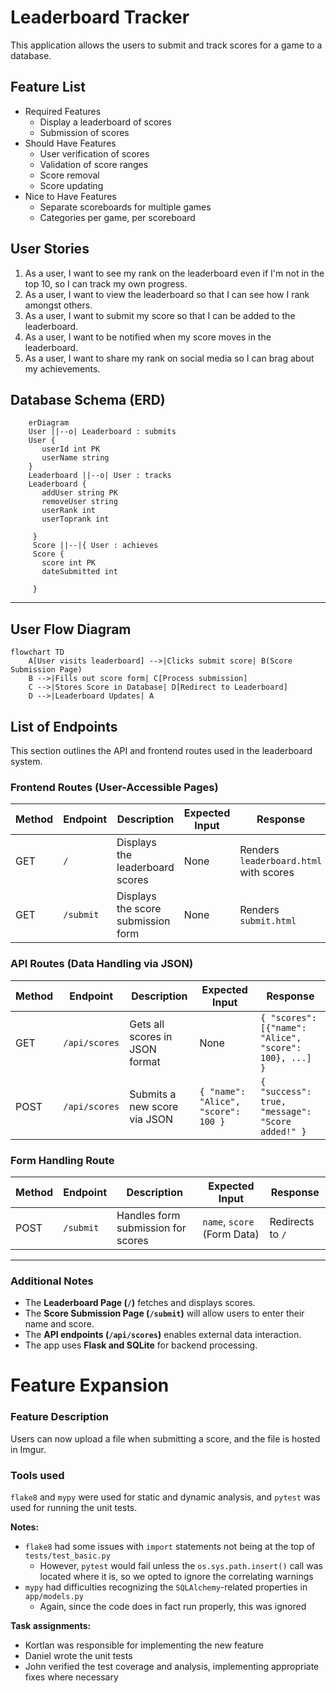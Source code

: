 # Leaderboard Tracker
This application allows the users to submit and track scores for a game to a database.
## Feature List
* Required Features
  * Display a leaderboard of scores
  * Submission of scores
* Should Have Features
  * User verification of scores
  * Validation of score ranges
  * Score removal
  * Score updating
* Nice to Have Features
  * Separate scoreboards for multiple games
  * Categories per game, per scoreboard
## User Stories
1. As a user, I want to see my rank on the leaderboard even if I'm not in the top 10, so I can track my own progress.
2. As a user, I want to view the leaderboard so that I can see how I rank amongst others.
3. As a user, I want to submit my score so that I can be added to the leaderboard.
4. As a user, I want to be notified when my score moves in the leaderboard.
5. As a user, I want to share my rank on social media so I can brag about my achievements.
## Database Schema (ERD)

```mermaid
    erDiagram
    User ||--o| Leaderboard : submits
    User {
       userId int PK
       userName string
    }
    Leaderboard ||--o| User : tracks
    Leaderboard {
       addUser string PK
       removeUser string
       userRank int
       userToprank int

     }
     Score ||--|{ User : achieves
     Score {
       score int PK
       dateSubmitted int

     }

```

---
       
## User Flow Diagram

```mermaid 
flowchart TD
    A[User visits leaderboard] -->|Clicks submit score| B(Score Submission Page)
    B -->|Fills out score form| C[Process submission]
    C -->|Stores Score in Database| D[Redirect to Leaderboard]
    D -->|Leaderboard Updates| A

```


## List of Endpoints
<!-- This can be subject to change as we work on our project -->
This section outlines the API and frontend routes used in the leaderboard system.

### Frontend Routes (User-Accessible Pages)

| Method | Endpoint  | Description | Expected Input | Response |
|--------|----------|-------------|----------------|----------|
| GET    | `/`      | Displays the leaderboard scores | None | Renders `leaderboard.html` with scores |
| GET    | `/submit` | Displays the score submission form | None | Renders `submit.html` |

### API Routes (Data Handling via JSON)

| Method | Endpoint      | Description | Expected Input | Response |
|--------|--------------|-------------|----------------|----------|
| GET    | `/api/scores` | Gets all scores in JSON format | None | `{ "scores": [{"name": "Alice", "score": 100}, ...] }` |
| POST   | `/api/scores` | Submits a new score via JSON | `{ "name": "Alice", "score": 100 }` | `{ "success": true, "message": "Score added!" }` |

### Form Handling Route

| Method | Endpoint  | Description | Expected Input | Response |
|--------|----------|-------------|----------------|----------|
| POST   | `/submit` | Handles form submission for scores | `name`, `score` (Form Data) | Redirects to `/` |

---

### Additional Notes
- The **Leaderboard Page (`/`)** fetches and displays scores.
- The **Score Submission Page (`/submit`)** will allow users to enter their name and score.
- The **API endpoints (`/api/scores`)** enables external data interaction.
- The app uses **Flask and SQLite** for backend processing.

# Feature Expansion
### Feature Description
Users can now upload a file when submitting a score, and the file is hosted in Imgur.

### Tools used
`flake8` and `mypy` were used for static and dynamic analysis, and `pytest` was used for running the unit tests.

**Notes:**
- `flake8` had some issues with `import` statements not being at the top of `tests/test_basic.py`
  - However, `pytest` would fail unless the `os.sys.path.insert()` call was located where it is, so we opted to ignore the correlating warnings
- `mypy` had difficulties recognizing the `SQLAlchemy`-related properties in `app/models.py`
  - Again, since the code does in fact run properly, this was ignored

**Task assignments:**
- Kortlan was responsible for implementing the new feature
- Daniel wrote the unit tests
- John verified the test coverage and analysis, implementing appropriate fixes where necessary